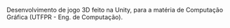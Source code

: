 Desenvolvimento de jogo 3D feito na Unity, para a matéria de Computação Gráfica (UTFPR - Eng. de Computação).
